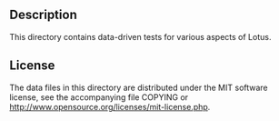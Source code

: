 Description
------------

This directory contains data-driven tests for various aspects of Lotus.

License
--------

The data files in this directory are distributed under the MIT software
license, see the accompanying file COPYING or
http://www.opensource.org/licenses/mit-license.php.

